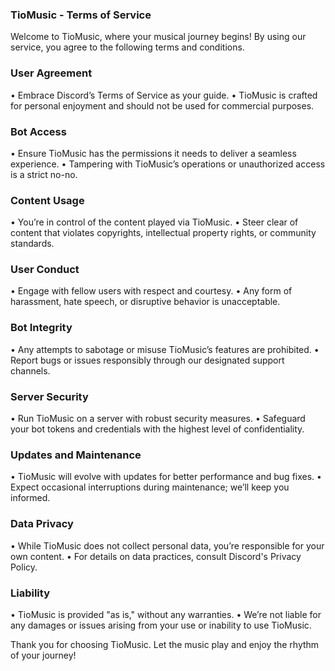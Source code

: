 ### **TioMusic - Terms of Service**

Welcome to TioMusic, where your musical journey begins! By using our service, you agree to the following terms and conditions.

### **User Agreement**
• Embrace Discord’s Terms of Service as your guide. • TioMusic is crafted for personal enjoyment and should not be used for commercial purposes.

### **Bot Access**
• Ensure TioMusic has the permissions it needs to deliver a seamless experience. • Tampering with TioMusic’s operations or unauthorized access is a strict no-no.

### **Content Usage**
• You’re in control of the content played via TioMusic. • Steer clear of content that violates copyrights, intellectual property rights, or community standards.

### **User Conduct**
• Engage with fellow users with respect and courtesy. • Any form of harassment, hate speech, or disruptive behavior is unacceptable.

### **Bot Integrity**
• Any attempts to sabotage or misuse TioMusic’s features are prohibited. • Report bugs or issues responsibly through our designated support channels.

### **Server Security**
• Run TioMusic on a server with robust security measures. • Safeguard your bot tokens and credentials with the highest level of confidentiality.

### **Updates and Maintenance**
• TioMusic will evolve with updates for better performance and bug fixes. • Expect occasional interruptions during maintenance; we’ll keep you informed.

### **Data Privacy**
• While TioMusic does not collect personal data, you’re responsible for your own content. • For details on data practices, consult Discord's Privacy Policy.

### **Liability**
• TioMusic is provided "as is," without any warranties. • We’re not liable for any damages or issues arising from your use or inability to use TioMusic.

Thank you for choosing TioMusic. Let the music play and enjoy the rhythm of your journey!
